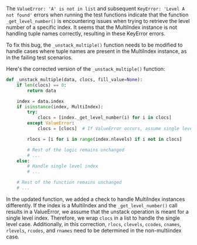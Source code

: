 The `ValueError: 'A' is not in list` and subsequent `KeyError: 'Level A not found'` errors when running the test functions indicate that the function `_get_level_number()` is encountering issues when trying to retrieve the level number of a specific index. It seems that the MultiIndex instance is not handling tuple names correctly, resulting in these KeyError errors.

To fix this bug, the `_unstack_multiple()` function needs to be modified to handle cases where tuple names are present in the MultiIndex instance, as in the failing test scenarios.

Here's the corrected version of the `_unstack_multiple()` function:
```python
def _unstack_multiple(data, clocs, fill_value=None):
    if len(clocs) == 0:
        return data

    index = data.index
    if isinstance(index, MultiIndex):
        try:
            clocs = [index._get_level_number(i) for i in clocs]
        except ValueError:
            clocs = [clocs]  # If ValueError occurs, assume single level unstack

        rlocs = [i for i in range(index.nlevels) if i not in clocs]

        # Rest of the logic remains unchanged
        # ...
    else:
        # Handle single level index
        # ...

    # Rest of the function remains unchanged
    # ...
```

In the updated function, we added a check to handle MultiIndex instances differently. If the index is a MultiIndex and the `_get_level_number()` call results in a ValueError, we assume that the unstack operation is meant for a single level index. Therefore, we wrap `clocs` in a list to handle the single level case. Additionally, in this correction, `rlocs`, `clevels`, `ccodes`, `cnames`, `rlevels`, `rcodes`, and `rnames` need to be determined in the non-multiindex case.
